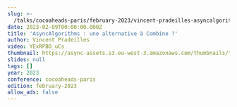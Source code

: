```yaml
---
slug: >-
  /talks/cocoaheads-paris/february-2023/vincent-pradeilles-asyncalgorithms-une-alternative-a-combine
date: 2023-02-09T00:00:00.000Z
title: 'AsyncAlgorithms : une alternative à Combine ?'
author: Vincent Pradeilles
video: YExRPBO_uCs
thumbnail: https://async-assets.s3.eu-west-3.amazonaws.com/thumbnails/YExRPBO_uCs.jpg
slides: null
tags: []
year: 2023
conference: cocoaheads-paris
edition: february-2023
allow_ads: false
---
```

